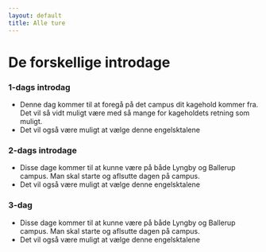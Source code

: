 ```yaml
---
layout: default
title: Alle ture
---
```


<h1>De forskellige introdage</h1>

<div class="box">
    <h3 class="SGh3">1-dags introdag</h3>
    <ul class="df">
    <li> Denne dag kommer til at foregå på det campus dit kagehold kommer fra. Det vil så vidt muligt være med så mange for kageholdets retning som muligt. </li>
    <li> Det vil også være muligt at vælge denne engelsktalene </li>
    </ul>
</div>

<div class="box">
    <h3 class="SGh3">2-dags introdage</h3>
    <ul class="df">
    <li> Disse dage kommer til at kunne være på både Lyngby og Ballerup campus. Man skal starte og aflsutte dagen på campus. </li>
    <li> Det vil også være muligt at vælge denne engelsktalene </li>
    </ul>
</div>

<div class="box">
    <h3 class="SGh3">3-dag</h3>
    <ul class="df">
    <li>Disse dage kommer til at kunne være på både Lyngby og Ballerup campus. Man skal starte og aflsutte dagen på campus.</li>
    <li> Det vil også være muligt at vælge denne engelsktalene </li>
    </ul>
</div>


<!---
<div class="box">
    <h3 class="SGh3">4 dags rustur</h3>
    <ul class="df">
    <li>21 ture i alt</li>
    <li>4 dage</li>
    <li>Hytte i slut-august</li>
    <li>Dansktalende</li>
    <li>Et kagehold du følger gennem første semester</li>
    </ul>
</div>
    
<div class="box">
    <h3 class="SGh3">Mix Trip rustur</h3>
    <ul class="df">
    <li>4 ture i alt</li>
        <ul class="notdf">
            <li>3 med alkohol</li>
            <li>1 uden</li>
        </ul>
    <li>4 dage</li>
    <li>Hytte i slut-august</li>
    <li>Engelsktalende</li>
    <li>Et kagehold du følger gennem første semester</li>
    </ul>
</div>

<div class="box">
    <h3 class="SGh3">Weekend rustrip</h3>
    <ul class="df">
    <li>3 ture i alt</li>
        <ul class="notdf">
            <li>2 med alkohol</li>
            <li>1 uden</li>
        </ul>
    <li>3 dage</li>
    <li>Hytte i slut-august</li>
    <li>Dansktalende</li>
    <li>Kan have et kagehold</li>
    </ul>
</div>

<div class="box">
    <h3 class="SGh3">Campus rustur</h3>
    <ul class="df">
    <li>2 ture i alt</li>
    <li>4 dage</li>
    <li>Foregår på Lyngby Campus</li>
    <li>Dansktalende</li>
    <li>Et kagehold du følger gennem første semester</li>
    </ul>
</div>

<div class="box">
    <h3 class="SGh3">Endags rustur</h3>
    <ul class="df">
    <li>2 ture i alt</li>
    <li>1 dag</li>
    <li>Foregår på begge campi</li>
    <li>Engelsktalende</li>
    <li>Et kagehold du følger gennem første semester</li>
    </ul>
</div>

--->
